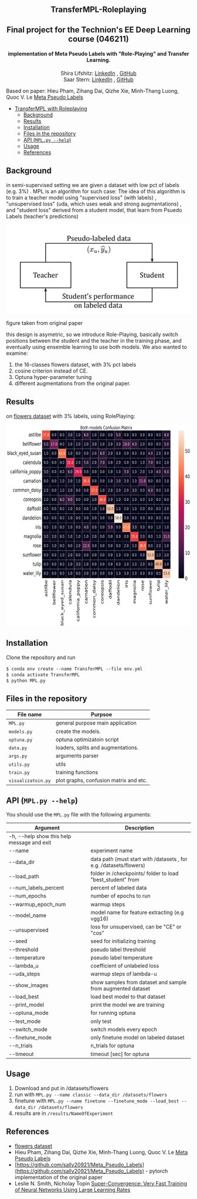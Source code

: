 <h2 align="center">TransferMPL-Roleplaying</h2> 
<h2 align="center">Final project for the Technion's EE Deep Learning course (046211)</h2> 
<h4 align="center">implementation of Meta Pseudo Labels with "Role-Playing" and Transfer Learning.</h4> 


  <p align="center">
    Shira Lifshitz: <a href="https://www.linkedin.com/in/shira-lifshitz-313328248/">LinkedIn</a> , <a href="https://github.com/ShiraLifshitz">GitHub</a>
  <br>
    Saar Stern: <a href="https://www.linkedin.com/in/saar-stern-a43413246/">LinkedIn</a> , <a href="https://github.com/saarst">GitHub</a>
  </p>

Based on paper:
Hieu Pham, Zihang Dai, Qizhe Xie, Minh-Thang Luong, Quoc V. Le [Meta Pseudo Labels](https://arxiv.org/abs/2003.10580)

- [TransferMPL with Roleplaying](#TransferMPL-Roleplaying)
  * [Background](#background)
  * [Results](#results)
  * [Installation](#installation)
  * [Files in the repository](#files-in-the-repository)
  * [API (`MPL.py --help`)](#api-mplpy---help)
  * [Usage](#usage)
  * [References](#references)

## Background
in semi-supervised setting we are given a dataset with low pct of labels (e.g. 3%) . MPL is an algorithm for such case:
The idea of this algorithm is to train a teacher model using "supervised loss" (with labels) , "unsupervised loss" (uda, which uses weak and strong augmentations) , and "student loss" derived from a student model, that learn from Psuedo Labels (teacher's predictions)


![alt text](https://github.com/saarst/TransferMPL/blob/main/assets/MPL.png)

figure taken from original paper

this design is asymetric, so we introduce Role-Playing, basically switch positions between the student and the teacher in the training phase, and eventually using ensemble learning to use both models.
We also wanted to examine:
1. the 16-classes flowers dataset, with 3% pct labels
2. cosine criterion instead of CE.
3. Optuna hyper-parameter tuning
4. different augmentations from the original paper.

## Results
on [flowers dataset](https://www.kaggle.com/datasets/846e29ea90553aba96640836491fe6099a5ec3b31bbfd7c72dce4ca070dcffa9) with 3% labels, using RolePlaying:

<img src="https://github.com/saarst/TransferMPL/blob/main/results/switch_2023-01-20%2009-36-21/Both%20models_CM.png" data-canonical-src="https://github.com/saarst/TransferMPL/blob/main/results/switch_2023-01-20%2009-36-21/Both%20models_CM.png" width="750" height="550" />

## Installation

Clone the repository and run
```
$ conda env create --name TransferMPL --file env.yml
$ conda activate TransferMPL
$ python MPL.py
```
## Files in the repository

| File name                                                     | Purpsoe                                                                                                                                       |
|---------------------------------------------------------------|-----------------------------------------------------------------------------------------------------------------------------------------------|
| `MPL.py`                                                      | general purpose main application                                                                                                              |
| `models.py`                                               | create the models.                                                                                                  |
| `optuna.py`                                               | optuna optimizatoin script                                                                                               |
| `data.py`                                                 | loaders, splits and augmentations.                                                                             |
| `args.py`                                                 | arguments parser                                            |
| `utils.py`                                                | utils                                                 |
| `train.py`                                                    | training functions                                                                                                    |
| `visualizatoin.py`                                        | plot graphs, confusion matrix and etc.                                       



## API (`MPL.py --help`)

You should use the `MPL.py` file with the following arguments:

|Argument                 | Description                                 |
|-------------------------|---------------------------------------------|
| -h, --help            show this help message and exit
|  --name |           experiment name
|  --data_dir |   data path (must start with /datasets , for e.g. /datasets/flowers)
|  --load_path |  folder in /checkpoints/ folder to load "best_student" from 
|  --num_labels_percent  | percent of labeled data
|  --num_epochs | number of epochs to run
|  --warmup_epoch_num | warmup steps
|  --model_name | model name for feature extracting (e.g vgg16)
|  --unsupervised | loss for unsupervised, can be "CE" or "cos"
|  --seed |           seed for initializing training
|  --threshold | pseudo label threshold
|  --temperature | pseudo label temperature
|  --lambda_u |   coefficient of unlabeled loss
|  --uda_steps | warmup steps of lambda-u
|  --show_images    |     show samples from dataset and sample from augmented dataset
|  --load_best      |     load best model to that dataset
|  --print_model    |     print the model we are training
|  --optuna_mode    |     for running optuna
|  --test_mode      |     only test
|  --switch_mode     |    switch models every epoch
|  --finetune_mode   |    only finetune model on labeled dataset
|  --n_trials  |  n_trials for optuna
|  --timeout    |  timeout [sec] for optuna


## Usage

1. Download  and put in /datasets/flowers
2. run with `MPL.py --name classic --data_dir /datasets/flowers`
3. finetune with `MPL.py --name finetune --finetune_mode --load_best --data_dir /datasets/flowers`
4. results are in `/results/NameOfExperiment`

## References

* [flowers dataset](https://www.kaggle.com/datasets/846e29ea90553aba96640836491fe6099a5ec3b31bbfd7c72dce4ca070dcffa9) 
* Hieu Pham, Zihang Dai, Qizhe Xie, Minh-Thang Luong, Quoc V. Le [Meta Pseudo Labels](https://arxiv.org/abs/2003.10580)
* [https://github.com/sally20921/Meta_Pseudo_Labels](https://github.com/sally20921/Meta_Pseudo_Labels) - pytorch implementation of the original paper
* Leslie N. Smith, Nicholay Topin [Super-Convergence: Very Fast Training of Neural Networks Using Large Learning Rates](https://arxiv.org/abs/1708.07120)
